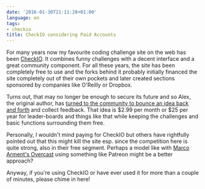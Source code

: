 ```yaml
---
date: '2016-01-30T21:11:28+01:00'
language: en
tags:
- checkio
title: CheckIO considering Paid Accounts
---
```


For many years now my favourite coding challenge site on the web has been
[CheckIO](http://www.checkio.org/). It combines funny challenges with a decent
interface and a great community component. For all these years, the site has
been completely free to use and the forks behind it probably initially financed
the site completely out of their own pockets and later created sections
sponsored by companies like O'Reilly or Dropbox.

Turns out, that may no longer be enough to secure its future and so Alex, the
original author, has
[turned to the community to bounce an idea back and forth][idea] and collect
feedback. That idea is $2.99 per month or $25 per year for leader-boards and
things like that while keeping the challenges and basic functions surrounding
them free.

[idea]: http://www.checkio.org/forum/post/9159/what-will-be-the-future-of-checkio/

Personally, I wouldn't mind paying for CheckIO but others have rightfully
pointed out that this might kill the site esp. since the competition here is
quite strong, also in their free segment. Perhaps a model like with
[Marco Arment's Overcast][oc] using something like Patreon might be a better
approach?

[oc]: https://marco.org/2015/10/09/overcast2

Anyway, if you're using CheckIO or have ever used it for more than a couple of
minutes, please chime in here!
